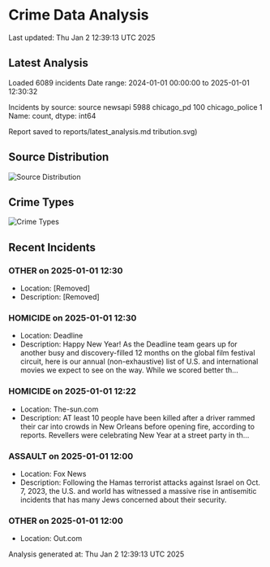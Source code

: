 # Crime Data Analysis
Last updated: Thu Jan  2 12:39:13 UTC 2025

## Latest Analysis

Loaded 6089 incidents
Date range: 2024-01-01 00:00:00 to 2025-01-01 12:30:32

Incidents by source:
source
newsapi           5988
chicago_pd         100
chicago_police       1
Name: count, dtype: int64

Report saved to reports/latest_analysis.md
tribution.svg)

## Source Distribution
![Source Distribution](images/source_distribution.svg)

## Crime Types
![Crime Types](images/crime_types.svg)

## Recent Incidents

### OTHER on 2025-01-01 12:30
- Location: [Removed]
- Description: [Removed]


### HOMICIDE on 2025-01-01 12:30
- Location: Deadline
- Description: Happy New Year! As the Deadline team gears up for another busy and discovery-filled 12 months on the global film festival circuit, here is our annual (non-exhaustive) list of U.S. and international movies we expect to see on the way. While we scored better th…


### HOMICIDE on 2025-01-01 12:22
- Location: The-sun.com
- Description: AT least 10 people have been killed after a driver rammed their car into crowds in New Orleans before opening fire, according to reports. Revellers were celebrating New Year at a street party in th…


### ASSAULT on 2025-01-01 12:00
- Location: Fox News
- Description: Following the Hamas terrorist attacks against Israel on Oct. 7, 2023, the U.S. and world has witnessed a massive rise in antisemitic incidents that has many Jews concerned about their security.


### OTHER on 2025-01-01 12:00
- Location: Out.com

Analysis generated at: Thu Jan  2 12:39:13 UTC 2025
